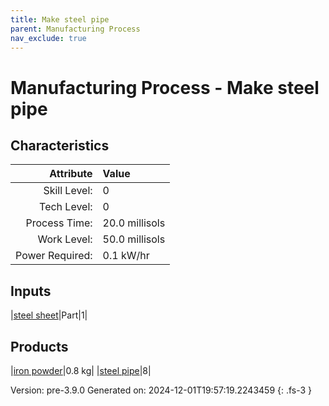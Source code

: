 ```yaml
---
title: Make steel pipe
parent: Manufacturing Process
nav_exclude: true
---
```

# Manufacturing Process - Make steel pipe


## Characteristics

| Attribute      | Value |
|--------:|:------|
|Skill Level:|0|
|Tech Level:|0|
|Process Time:|20.0 millisols|
|Work Level:|50.0 millisols|
|Power Required:|0.1 kW/hr|

## Inputs

|[steel sheet](../part/steel-sheet.html)|Part|1|

## Products

|[iron powder](../resource/iron-powder.html)|0.8 kg|
|[steel pipe](../part/steel-pipe.html)|8|


Version: pre-3.9.0 Generated on: 2024-12-01T19:57:19.2243459
{: .fs-3 }

